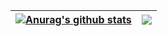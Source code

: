 | <a href="https://github.com/anuraghazra/github-readme-stats"><img align="center" src="https://github-readme-stats.vercel.app/api?username=Dark15&show_icons=true&include_all_commits=true&theme=buefy&hide_border=true" alt="Anurag's github stats" /></a> | <a href="https://github.com/anuraghazra/github-readme-stats"><img align="center" src="https://github-readme-stats.vercel.app/api/top-langs/?username=Dark15&layout=compact&theme=buefy&hide_border=true" /></a> |
| ------------- | ------------- |
